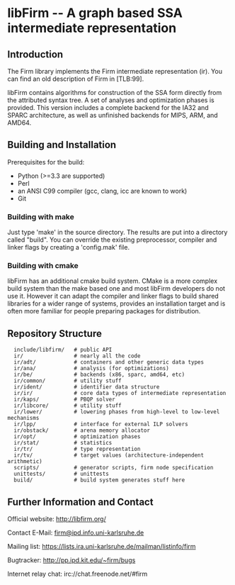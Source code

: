 libFirm -- A graph based SSA intermediate representation
========================================================

Introduction
------------

The Firm library implements the Firm intermediate representation (ir).
You can find an old description of Firm in [TLB:99].

libFirm contains algorithms for construction of the SSA form directly from the
attributed syntax tree. A set of analyses and optimization phases is provided.
This version includes a complete backend for the IA32 and SPARC architecture,
as well as unfinished backends for MIPS, ARM, and AMD64.

Building and Installation
-------------------------

Prerequisites for the build:

* Python (>=3.3 are supported)
* Perl
* an ANSI C99 compiler (gcc, clang, icc are known to work)
* Git

### Building with make

Just type 'make' in the source directory. The results are put into a
directory called "build". You can override the existing preprocessor, compiler
and linker flags by creating a 'config.mak' file.

### Building with cmake

libFirm has an additional cmake build system. CMake is a more complex build
system than the make based one and most libFirm developers do not use it.
However it can adapt the compiler and linker flags to build shared libraries
for a wider range of systems, provides an installation target and is often more
familiar for people preparing packages for distribution.

Repository Structure
--------------------

```
  include/libfirm/   # public API
  ir/                # nearly all the code
  ir/adt/            # containers and other generic data types
  ir/ana/            # analysis (for optimizations)
  ir/be/             # backends (x86, sparc, amd64, etc)
  ir/common/         # utility stuff
  ir/ident/          # identifier data structure
  ir/ir/             # core data types of intermediate representation
  ir/kaps/           # PBQP solver
  ir/libcore/        # utility stuff
  ir/lower/          # lowering phases from high-level to low-level mechanisms
  ir/lpp/            # interface for external ILP solvers
  ir/obstack/        # arena memory allocator
  ir/opt/            # optimization phases
  ir/stat/           # statistics
  ir/tr/             # type representation
  ir/tv/             # target values (architecture-independent arithmetic)
  scripts/           # generator scripts, firm node specification
  unittests/         # unittests
  build/             # build system generates stuff here
```

Further Information and Contact
-------------------------------

Official website: http://libfirm.org/

Contact E-Mail: firm@ipd.info.uni-karlsruhe.de

Mailing list: https://lists.ira.uni-karlsruhe.de/mailman/listinfo/firm

Bugtracker: http://pp.ipd.kit.edu/~firm/bugs

Internet relay chat: irc://chat.freenode.net/#firm
